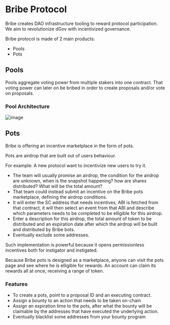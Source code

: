 # Bribe Protocol

Bribe creates DAO infrastructure tooling to reward protocol participation. We aim to revolutionize dGov with incentivized governance.

Bribe protocol is made of 2 main products:

- Pools
- Pots

## Pools

Pools aggregate voting power from multiple stakers into one contract. That voting power can later on be bribed in order to create proposals and/or vote on proposals.

### Pool Architecture

![image](https://raw.githubusercontent.com/bribeprotocol/bribe-v2/main/docs/images/Pool.png?token=GHSAT0AAAAAABOWRQDWBHT4FFNICFAYNKJAYSOY5OA)

## Pots

Bribe is offering an incentive marketplace in the form of pots.

Pots are airdrop that are built out of users behaviour.

For example: A new protocol want to incentivize new users to try it.

- The team will usually promise an airdrop, the condition for the airdrop are unknown, when is the snapshot happening? how are shares distributed? What will be the total amount?
- That team could instead submit an incentive on the Bribe pots marketplace, defining the airdrop conditions.
- It will enter the SC address that needs incentives, ABI is fetched from that contract, it will then select an event from that ABI and describe which parameters needs to be completed to be elligible for this airdrop.
- Enter a description for this airdrop, the total amount of token to be distributed and an expiration date after which the airdrop will be built and distributed by Bribe bots.
- Eventually exclude some addresses.

Such implementation is powerful because it opens permissionless incentives both for instigator and instigated.

Because Bribe pots is designed as a marketplace, anyone can visit the pots page and see where he is elligible for rewards. An account can claim its rewards all at once, receiving a range of token.

### Features

- To create a pots, point to a proposal ID and an executing contract.
- Assign a bounty to an action that needs to be taken on-chain
- Assign an expiration time to the pots, after what the bounty will be claimable by the addresses that have executed the underlying action.
- Eventually blacklist some addresses from your bounty program
